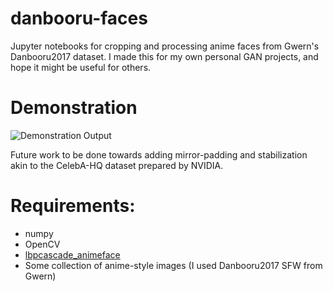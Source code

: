 # danbooru-faces

Jupyter notebooks for cropping and processing anime faces from Gwern's Danbooru2017 dataset.  I made this for my own personal GAN projects, and hope it might be useful for others.

# Demonstration

![Demonstration Output](https://github.com/ecrows/danbooru-faces/raw/master/bishis3.gif)

Future work to be done towards adding mirror-padding and stabilization akin to the CelebA-HQ dataset prepared by NVIDIA.

# Requirements:
* numpy
* OpenCV
* [lbpcascade_animeface](https://github.com/nagadomi/lbpcascade_animeface)
* Some collection of anime-style images (I used Danbooru2017 SFW from Gwern)
